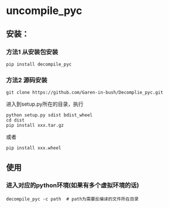 uncompile_pyc
=================================== 
安装：
-----------------------------------
### 方法1 从安装包安装
```shell
pip install decompile_pyc
```
### 方法2 源码安装
```shell
git clone https://github.com/Garen-in-bush/Decomplie_pyc.git
```
进入到setup.py所在的目录，执行
```shell
python setup.py sdist bdist_wheel
cd dist
pip install xxx.tar.gz
```
或者
```shell
pip install xxx.wheel
```
使用
--------------------------------
### 进入对应的python环境(如果有多个虚拟环境的话)
```shell
decompile_pyc -c path  # path为需要反编译的文件所在目录
```
